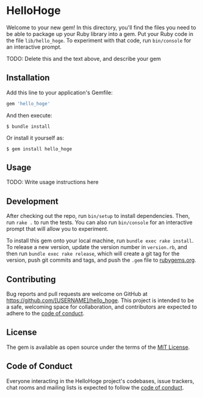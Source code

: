 # HelloHoge

Welcome to your new gem! In this directory, you'll find the files you need to be able to package up your Ruby library into a gem. Put your Ruby code in the file `lib/hello_hoge`. To experiment with that code, run `bin/console` for an interactive prompt.

TODO: Delete this and the text above, and describe your gem

## Installation

Add this line to your application's Gemfile:

```ruby
gem 'hello_hoge'
```

And then execute:

    $ bundle install

Or install it yourself as:

    $ gem install hello_hoge

## Usage

TODO: Write usage instructions here

## Development

After checking out the repo, run `bin/setup` to install dependencies. Then, run `rake .` to run the tests. You can also run `bin/console` for an interactive prompt that will allow you to experiment.

To install this gem onto your local machine, run `bundle exec rake install`. To release a new version, update the version number in `version.rb`, and then run `bundle exec rake release`, which will create a git tag for the version, push git commits and tags, and push the `.gem` file to [rubygems.org](https://rubygems.org).

## Contributing

Bug reports and pull requests are welcome on GitHub at https://github.com/[USERNAME]/hello_hoge. This project is intended to be a safe, welcoming space for collaboration, and contributors are expected to adhere to the [code of conduct](https://github.com/[USERNAME]/hello_hoge/blob/master/CODE_OF_CONDUCT.md).


## License

The gem is available as open source under the terms of the [MIT License](https://opensource.org/licenses/MIT).

## Code of Conduct

Everyone interacting in the HelloHoge project's codebases, issue trackers, chat rooms and mailing lists is expected to follow the [code of conduct](https://github.com/[USERNAME]/hello_hoge/blob/master/CODE_OF_CONDUCT.md).
